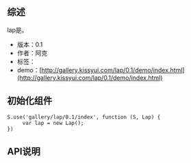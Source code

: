 ## 综述

lap是。

* 版本：0.1
* 作者：阿克
* 标签：
* demo：[http://gallery.kissyui.com/lap/0.1/demo/index.html](http://gallery.kissyui.com/lap/0.1/demo/index.html)

## 初始化组件

    S.use('gallery/lap/0.1/index', function (S, Lap) {
         var lap = new Lap();
    })

## API说明
